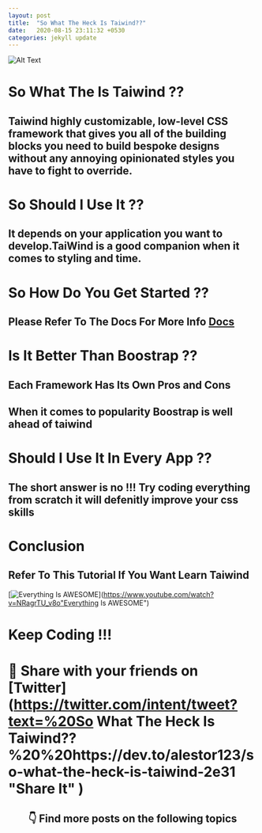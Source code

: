 ```yaml
---
layout: post
title:  "So What The Heck Is Taiwind??"
date:   2020-08-15 23:11:32 +0530
categories: jekyll update
---
```



![Alt Text](https://dev-to-uploads.s3.amazonaws.com/i/mi9f2242znbslevjt3l0.png)
# So What The Is Taiwind ??

## Taiwind highly customizable, low-level CSS framework that gives you all of the building blocks you need to build bespoke designs without any annoying opinionated styles you have to fight to override.

# So Should I Use It ??

## It depends on your application you want to develop.TaiWind is a good companion when it comes to styling and time.

# So How Do You Get Started ??

## Please Refer To The Docs For More Info [Docs](https://tailwindcss.com/docs/installation)

# Is It Better Than Boostrap ??

## Each Framework Has Its Own Pros and Cons
## When it comes to popularity Boostrap is well ahead of taiwind

# Should I Use It In Every App ??

## The short answer is no !!! Try coding everything from scratch it will defenitly improve your css skills

# Conclusion

## Refer To This Tutorial If You Want Learn Taiwind

[![Everything Is AWESOME](https://img.youtube.com/vi/NRagrTU_v8o/0.jpg)](https://www.youtube.com/watch?v=NRagrTU_v8o"Everything Is AWESOME")



# Keep Coding !!!



# 🙏  Share with your friends on  [Twitter](https://twitter.com/intent/tweet?text=%20So What The Heck Is Taiwind??%20%20https://dev.to/alestor123/so-what-the-heck-is-taiwind-2e31 "Share It" )
   

 
<h2 align=center> 👇  Find more posts on the following topics </h2>


